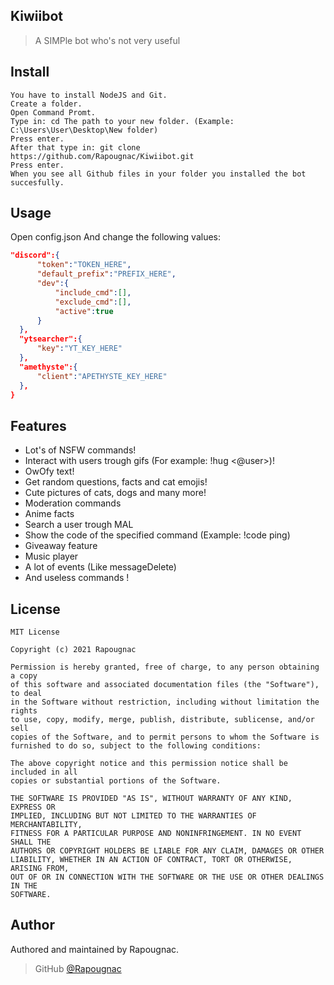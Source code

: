 ## Kiwiibot
> A SIMPle bot who's not very useful

## Install

```
You have to install NodeJS and Git.
Create a folder.
Open Command Promt.
Type in: cd The path to your new folder. (Example: C:\Users\User\Desktop\New folder)
Press enter.
After that type in: git clone https://github.com/Rapougnac/Kiwiibot.git
Press enter.
When you see all Github files in your folder you installed the bot succesfully.
```

## Usage

Open config.json
And change the following values:

```json
"discord":{
      "token":"TOKEN_HERE",
      "default_prefix":"PREFIX_HERE",
      "dev":{
          "include_cmd":[],
          "exclude_cmd":[],
          "active":true
      }
  },
  "ytsearcher":{
      "key":"YT_KEY_HERE"
  },
  "amethyste":{
      "client":"APETHYSTE_KEY_HERE"
  },
}
```

## Features

* Lot's of NSFW commands!
* Interact with users trough gifs (For example: !hug <@user>)!
* OwOfy text!
* Get random questions, facts and cat emojis!
* Cute pictures of cats, dogs and many more!
* Moderation commands
* Anime facts
* Search a user trough MAL
* Show the code of the specified command (Example: !code ping)
* Giveaway feature
* Music player
* A lot of events (Like messageDelete)
* And useless commands !

## License

```
MIT License

Copyright (c) 2021 Rapougnac

Permission is hereby granted, free of charge, to any person obtaining a copy
of this software and associated documentation files (the "Software"), to deal
in the Software without restriction, including without limitation the rights
to use, copy, modify, merge, publish, distribute, sublicense, and/or sell
copies of the Software, and to permit persons to whom the Software is
furnished to do so, subject to the following conditions:

The above copyright notice and this permission notice shall be included in all
copies or substantial portions of the Software.

THE SOFTWARE IS PROVIDED "AS IS", WITHOUT WARRANTY OF ANY KIND, EXPRESS OR
IMPLIED, INCLUDING BUT NOT LIMITED TO THE WARRANTIES OF MERCHANTABILITY,
FITNESS FOR A PARTICULAR PURPOSE AND NONINFRINGEMENT. IN NO EVENT SHALL THE
AUTHORS OR COPYRIGHT HOLDERS BE LIABLE FOR ANY CLAIM, DAMAGES OR OTHER
LIABILITY, WHETHER IN AN ACTION OF CONTRACT, TORT OR OTHERWISE, ARISING FROM,
OUT OF OR IN CONNECTION WITH THE SOFTWARE OR THE USE OR OTHER DEALINGS IN THE
SOFTWARE.
```

## Author

Authored and maintained by Rapougnac.

> GitHub [@Rapougnac](https://github.com/Rapougnac)

